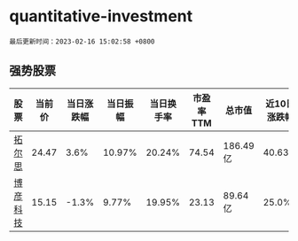 # quantitative-investment

`最后更新时间：2023-02-16 15:02:58 +0800`

## 强势股票

|股票|当前价|当日涨跌幅|当日振幅|当日换手率|市盈率TTM|总市值|近10日涨跌幅|
|----|----|----|----|----|----|----|----|
|[拓尔思](https://xueqiu.com/S/SZ300229)|24.47|3.6%|10.97%|20.24%|74.54|186.49亿|40.63%|
|[博彦科技](https://xueqiu.com/S/SZ002649)|15.15|-1.3%|9.77%|19.95%|23.13|89.64亿|25.0%|
